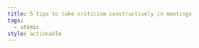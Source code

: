 ```yaml
---
title: 5 tips to take criticism constructively in meetings
tags:
  - atomic
style: actionable
---
```

